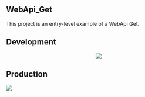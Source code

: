 ## WebApi_Get
This project is an entry-level example of a WebApi Get.
## Development
<p align="center">
<img src="https://github.com/fatmaaktas/WebApi_Get/assets/49655751/7deca4d0-a39a-45da-b92d-8d23bfc41b5a"
</p>
  
## Production
  
<p align="left">
<img src="https://github.com/fatmaaktas/WebApi_Get/assets/49655751/895eb80d-e413-4822-9101-c752e7a01d4d"
</p>
